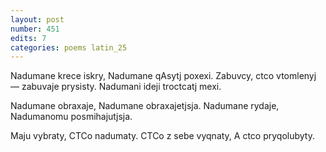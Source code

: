 ```yaml
---
layout: post
number: 451
edits: 7
categories: poems latin_25
---
```


Nadumane krece iskry, 
Nadumane qAsytj poxexi.
Zabuvcy, ctco vtomlenyj — zabuvaje prysisty. 
Nadumani ideji troctcatj mexi.

Nadumane obraxaje, 
Nadumane obraxajetjsja. 
Nadumane rydaje,
Nadumanomu posmihajutjsja.

Maju vybraty, 
CTCo nadumaty. 
CTCo z sebe vyqnaty, 
A ctco pryqolubyty.
